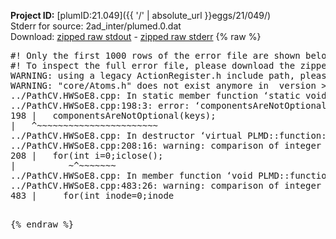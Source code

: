 **Project ID:** [plumID:21.049]({{ '/' | absolute_url }}eggs/21/049/)  
Stderr for source:  2ad_inter/plumed.0.dat   
Download: [zipped raw stdout](plumed.0.dat.plumed.stdout.txt.zip) - [zipped raw stderr](plumed.0.dat.plumed.stderr.txt.zip) 
{% raw %}
<pre>
#! Only the first 1000 rows of the error file are shown below
#! To inspect the full error file, please download the zipped raw stderr file above
WARNING: using a legacy ActionRegister.h include path, please use <<#include "core/ActionRegister.h">>
WARNING: "core/Atoms.h" does not exist anymore in  version >=2.10, you should change your code.
../PathCV.HWSoE8.cpp: In static member function ‘static void PLMD::function::PathCV::registerKeywords(PLMD::Keywords&)’:
../PathCV.HWSoE8.cpp:198:3: error: ‘componentsAreNotOptional’ was not declared in this scope
198 |   componentsAreNotOptional(keys);
|   ^~~~~~~~~~~~~~~~~~~~~~~~
../PathCV.HWSoE8.cpp: In destructor ‘virtual PLMD::function::PathCV::~PathCV()’:
../PathCV.HWSoE8.cpp:208:16: warning: comparison of integer expressions of different signedness: ‘int’ and ‘unsigned int’ [-Wsign-compare]
208 |   for(int i=0;i<mw_n_;++i){
|               ~^~~~~~
../PathCV.HWSoE8.cpp: In constructor ‘PLMD::function::PathCV::PathCV(const PLMD::ActionOptions&)’:
../PathCV.HWSoE8.cpp:236:16: warning: comparison of integer expressions of different signedness: ‘int’ and ‘unsigned int’ [-Wsign-compare]
236 |   for(int i=0;i<mw_n_;++i){
|               ~^~~~~~
../PathCV.HWSoE8.cpp:259:11: warning: comparison of integer expressions of different signedness: ‘int’ and ‘unsigned int’ [-Wsign-compare]
259 |       if(i==mw_id_) ifiles[i]->close();
|          ~^~~~~~~~
../PathCV.HWSoE8.cpp: In member function ‘void PLMD::function::PathCV::generatePath()’:
../PathCV.HWSoE8.cpp:483:26: warning: comparison of integer expressions of different signedness: ‘int’ and ‘unsigned int’ [-Wsign-compare]
483 |     for(int inode=0;inode<nnodes;inode++){
|                     ~~~~~^~~~~~~
../PathCV.HWSoE8.cpp: In member function ‘void PLMD::function::PathCV::readMultipleWalkers()’:
../PathCV.HWSoE8.cpp:941:16: warning: comparison of integer expressions of different signedness: ‘int’ and ‘unsigned int’ [-Wsign-compare]
941 |   for(int i=0;i<mw_n_;++i){
|               ~^~~~~~
../PathCV.HWSoE8.cpp:942:9: warning: comparison of integer expressions of different signedness: ‘int’ and ‘unsigned int’ [-Wsign-compare]
942 |     if(i==mw_id_) continue;
|        ~^~~~~~~~
../PathCV.HWSoE8.cpp:957:5: error: invalid use of incomplete type ‘class PLMD::Communicator’
957 |     comm.Barrier();
|     ^~~~
In file included from /home/runner/opt/include/plumed/function/../core/../tools/OFile.h:25,
from /home/runner/opt/include/plumed/function/../core/../tools/Log.h:25,
from /home/runner/opt/include/plumed/function/../core/Action.h:30,
from /home/runner/opt/include/plumed/function/../core/ActionWithValue.h:25,
from /home/runner/opt/include/plumed/function/Function.h:25,
from ../PathCV.HWSoE8.cpp:22:
/home/runner/opt/include/plumed/function/../core/../tools/FileBase.h:29:7: note: forward declaration of ‘class PLMD::Communicator’
29 | class Communicator;
|       ^~~~~~~~~~~~
../PathCV.HWSoE8.cpp:958:5: error: invalid use of incomplete type ‘class PLMD::Communicator’
958 |     multi_sim_comm.Barrier();
|     ^~~~~~~~~~~~~~
/home/runner/opt/include/plumed/function/../core/../tools/FileBase.h:29:7: note: forward declaration of ‘class PLMD::Communicator’
29 | class Communicator;
|       ^~~~~~~~~~~~
terminate called after throwing an instance of 'PLMD::Plumed::ExceptionError'
what():
(core/PlumedMain.cpp:1502) void PLMD::PlumedMain::load(const std::string&)
An error happened while executing command env PLUMED_ROOT='/home/runner/opt/lib/plumed' PLUMED_VERSION='2.10.0' PLUMED_HTMLDIR='/home/runner/opt/share/doc/plumed' PLUMED_INCLUDEDIR='/home/runner/opt/include' PLUMED_PROGRAM_NAME='plumed' PLUMED_IS_INSTALLED='yes' "/home/runner/opt/lib/plumed"/scripts/mklib.sh -n -o ./../PathCV.2.10.0.so ../PathCV.cpp

[pkrvm7jw40e0xgp:10229] *** Process received signal ***
[pkrvm7jw40e0xgp:10229] Signal: Aborted (6)
[pkrvm7jw40e0xgp:10229] Signal code:  (-6)
[pkrvm7jw40e0xgp:10229] [ 0] /lib/x86_64-linux-gnu/libc.so.6(+0x45330)[0x7f3816a45330]
[pkrvm7jw40e0xgp:10229] [ 1] /lib/x86_64-linux-gnu/libc.so.6(pthread_kill+0x11c)[0x7f3816a9eb2c]
[pkrvm7jw40e0xgp:10229] [ 2] /lib/x86_64-linux-gnu/libc.so.6(gsignal+0x1e)[0x7f3816a4527e]
[pkrvm7jw40e0xgp:10229] [ 3] /lib/x86_64-linux-gnu/libc.so.6(abort+0xdf)[0x7f3816a288ff]
[pkrvm7jw40e0xgp:10229] [ 4] /lib/x86_64-linux-gnu/libstdc++.so.6(+0xa5ff5)[0x7f3816ea5ff5]
[pkrvm7jw40e0xgp:10229] [ 5] /lib/x86_64-linux-gnu/libstdc++.so.6(+0xbb0da)[0x7f3816ebb0da]
[pkrvm7jw40e0xgp:10229] [ 6] /lib/x86_64-linux-gnu/libstdc++.so.6(_ZSt10unexpectedv+0x0)[0x7f3816ea5a55]
[pkrvm7jw40e0xgp:10229] [ 7] /lib/x86_64-linux-gnu/libstdc++.so.6(+0xa5a6f)[0x7f3816ea5a6f]
[pkrvm7jw40e0xgp:10229] [ 8] plumed(+0x146dd)[0x56144b22d6dd]
[pkrvm7jw40e0xgp:10229] [ 9] /lib/x86_64-linux-gnu/libc.so.6(+0x2a1ca)[0x7f3816a2a1ca]
[pkrvm7jw40e0xgp:10229] [10] /lib/x86_64-linux-gnu/libc.so.6(__libc_start_main+0x8b)[0x7f3816a2a28b]
[pkrvm7jw40e0xgp:10229] [11] plumed(+0x15365)[0x56144b22e365]
[pkrvm7jw40e0xgp:10229] *** End of error message ***
</pre>
{% endraw %}

